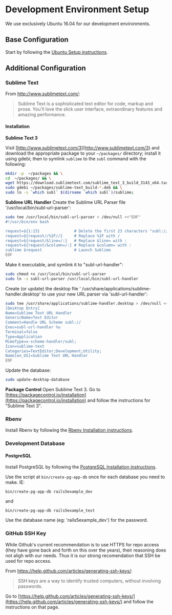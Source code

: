 # Development Environment Setup
We use exclusively Ubuntu 16.04 for our development environments.

## Base Configuration
Start by following the [Ubuntu Setup instructions](./Ubuntu-Setup.md).

## Additional Configuration

### Sublime Text

From http://www.sublimetext.com/:

> Sublime Text is a sophisticated text editor for code, markup and prose. You'll love the slick user interface, extraordinary features and amazing performance.

#### Installation

**Sublime Text 3**

Visit [http://www.sublimetext.com/3](http://www.sublimetext.com/3) and download the appropriate package to your `~/packages/` directory; install it using gdebi; then to symlink `sublime` to the `subl` command with the following:
```bash
mkdir -p  ~/packages && \
cd  ~/packages/ && \
wget https://download.sublimetext.com/sublime_text_3_build_3143_x64.tar.bz2 && \
sudo gdebi ~/packages/sublime-text_build-*.deb && \
sudo ln -s `which subl` $(dirname `which subl`)/sublime;
```

**Sublime URL Handler**
Create the Sublime URL Parser file '/usr/local/bin/subl-url-parser':
```bash
sudo tee /usr/local/bin/subl-url-parser > /dev/null <<"EOF"
#!/usr/bin/env bash

request=${1:23}               # Delete the first 23 characters "subl://open?url=file://"
request=${request//%2F//}     # Replace %2F with /
request=${request/&line=/:}   # Replace &line= with :
request=${request/&column=/:} # Replace &column= with :
sublime $request              # Launch Sublime
EOF
```
Make it executable, and symlink it to "subl-url-handler":
```bash
sudo chmod +x /usr/local/bin/subl-url-parser
sudo ln -s subl-url-parser /usr/local/bin/subl-url-handler
```
Create (or update) the desktop file ' /usr/share/applications/sublime-handler.desktop' to use your new URL parser via 'subl-url-handler':
```bash
sudo tee /usr/share/applications/sublime-handler.desktop > /dev/null <<EOF
[Desktop Entry]
Name=Sublime Text URL Handler
GenericName=Text Editor
Comment=Handle URL Scheme subl://
Exec=subl-url-handler %u
Terminal=false
Type=Application
MimeType=x-scheme-handler/subl;
Icon=sublime-text
Categories=TextEditor;Development;Utility;
Name[en_US]=Sublime Text URL Handler
EOF
```
Update the database:
```bash
sudo update-desktop-database
```

**Package Control**
Open Sublime Text 3.
Go to [https://packagecontrol.io/installation](https://packagecontrol.io/installation) and follow the instructions for "Sublime Text 3".

### Rbenv

Install Rbenv by following the [Rbenv Installation instructions](./Rbenv-Installation.md).

### Development Database

#### PostgreSQL

Install PostgreSQL by following the [PostgreSQL Installation instructions](./PostgreSQL-Installation.md).

Use the script at `bin/create-pg-app-db` once for each database you need to make. IE:
```
bin/create-pg-app-db rails5example_dev
```
and
```
bin/create-pg-app-db rails5example_test
```
Use the database name (eg: 'rails5example_dev') for the password.

### GitHub SSH Key
While Github's current recommendation is to use HTTPS for repo access (they have gone back and forth on this over the years), their reasoning does not aligh with our needs. Thus it is our strong recomendation that SSH be used for repo access.

From https://help.github.com/articles/generating-ssh-keys/:

> SSH keys are a way to identify trusted computers, without involving passwords.

Go to [https://help.github.com/articles/generating-ssh-keys/](https://help.github.com/articles/generating-ssh-keys/) and follow the instructions on that page.

